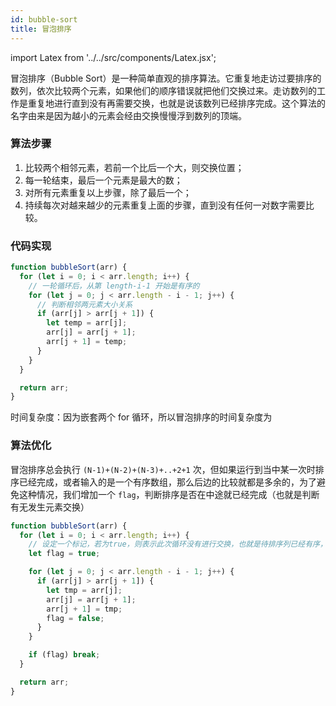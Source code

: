 ```yaml
---
id: bubble-sort
title: 冒泡排序
---
```


import Latex from '../../src/components/Latex.jsx';

冒泡排序（Bubble Sort）是一种简单直观的排序算法。它重复地走访过要排序的数列，依次比较两个元素，如果他们的顺序错误就把他们交换过来。走访数列的工作是重复地进行直到没有再需要交换，也就是说该数列已经排序完成。这个算法的名字由来是因为越小的元素会经由交换慢慢浮到数列的顶端。

### 算法步骤

1. 比较两个相邻元素，若前一个比后一个大，则交换位置；
2. 每一轮结束，最后一个元素是最大的数；
3. 对所有元素重复以上步骤，除了最后一个；
4. 持续每次对越来越少的元素重复上面的步骤，直到没有任何一对数字需要比较。

### 代码实现

```js
function bubbleSort(arr) {
  for (let i = 0; i < arr.length; i++) {
    // 一轮循环后，从第 length-i-1 开始是有序的
    for (let j = 0; j < arr.length - i - 1; j++) {
      // 判断相邻两元素大小关系
      if (arr[j] > arr[j + 1]) {
        let temp = arr[j];
        arr[j] = arr[j + 1];
        arr[j + 1] = temp;
      }
    }
  }

  return arr;
}
```

时间复杂度：因为嵌套两个 for 循环，所以冒泡排序的时间复杂度为 <Latex exp="O(n^2)" />

### 算法优化

冒泡排序总会执行 `(N-1)+(N-2)+(N-3)+..+2+1` 次，但如果运行到当中某一次时排序已经完成，或者输入的是一个有序数组，那么后边的比较就都是多余的，为了避免这种情况，我们增加一个 `flag`，判断排序是否在中途就已经完成（也就是判断有无发生元素交换）

```js
function bubbleSort(arr) {
  for (let i = 0; i < arr.length; i++) {
    // 设定一个标记，若为true，则表示此次循环没有进行交换，也就是待排序列已经有序，排序已经完成
    let flag = true;

    for (let j = 0; j < arr.length - i - 1; j++) {
      if (arr[j] > arr[j + 1]) {
        let tmp = arr[j];
        arr[j] = arr[j + 1];
        arr[j + 1] = tmp;
        flag = false;
      }
    }

    if (flag) break;
  }

  return arr;
}
```
